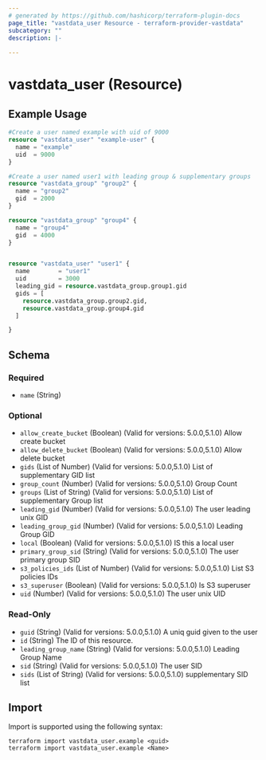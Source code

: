 ```yaml
---
# generated by https://github.com/hashicorp/terraform-plugin-docs
page_title: "vastdata_user Resource - terraform-provider-vastdata"
subcategory: ""
description: |-
  
---
```


# vastdata_user (Resource)



## Example Usage

```terraform
#Create a user named example with uid of 9000
resource "vastdata_user" "example-user" {
  name = "example"
  uid  = 9000
}

#Create a user named user1 with leading group & supplementary groups
resource "vastdata_group" "group2" {
  name = "group2"
  gid  = 2000
}

resource "vastdata_group" "group4" {
  name = "group4"
  gid  = 4000
}


resource "vastdata_user" "user1" {
  name        = "user1"
  uid         = 3000
  leading_gid = resource.vastdata_group.group1.gid
  gids = [
    resource.vastdata_group.group2.gid,
    resource.vastdata_group.group4.gid
  ]

}
```

<!-- schema generated by tfplugindocs -->
## Schema

### Required

- `name` (String)

### Optional

- `allow_create_bucket` (Boolean) (Valid for versions: 5.0.0,5.1.0) Allow create bucket
- `allow_delete_bucket` (Boolean) (Valid for versions: 5.0.0,5.1.0) Allow delete bucket
- `gids` (List of Number) (Valid for versions: 5.0.0,5.1.0) List of supplementary GID list
- `group_count` (Number) (Valid for versions: 5.0.0,5.1.0) Group Count
- `groups` (List of String) (Valid for versions: 5.0.0,5.1.0) List of supplementary Group list
- `leading_gid` (Number) (Valid for versions: 5.0.0,5.1.0) The user leading unix GID
- `leading_group_gid` (Number) (Valid for versions: 5.0.0,5.1.0) Leading Group GID
- `local` (Boolean) (Valid for versions: 5.0.0,5.1.0) IS this a local user
- `primary_group_sid` (String) (Valid for versions: 5.0.0,5.1.0) The user primary group SID
- `s3_policies_ids` (List of Number) (Valid for versions: 5.0.0,5.1.0) List S3 policies IDs
- `s3_superuser` (Boolean) (Valid for versions: 5.0.0,5.1.0) Is S3 superuser
- `uid` (Number) (Valid for versions: 5.0.0,5.1.0) The user unix UID

### Read-Only

- `guid` (String) (Valid for versions: 5.0.0,5.1.0) A uniq guid given to the user
- `id` (String) The ID of this resource.
- `leading_group_name` (String) (Valid for versions: 5.0.0,5.1.0) Leading Group Name
- `sid` (String) (Valid for versions: 5.0.0,5.1.0) The user SID
- `sids` (List of String) (Valid for versions: 5.0.0,5.1.0) supplementary SID list

## Import

Import is supported using the following syntax:

```shell
terraform import vastdata_user.example <guid>
terraform import vastdata_user.example <Name>
```
